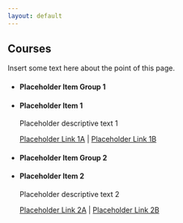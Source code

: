 ```yaml
---
layout: default
---
```


## <span class="glyphicon glyphicon-user"></span> Courses
Insert some text here about the point of this page.

<ul class="list-group">
  <li class="list-group-item">
    <h4>Placeholder Item Group 1</h4>
  </li>
  <li class="list-group-item">
    <h4>Placeholder Item 1</h4>
    <p>Placeholder descriptive text 1</p>
      <a href="#">Placeholder Link 1A</a> |
      <a href="#">Placeholder Link 1B</a>
  </li>
</ul>
<ul class="list-group">
  <li class="list-group-item">
    <h4>Placeholder Item Group 2</h4>
  </li>
  <li class="list-group-item">
    <h4>Placeholder Item 2</h4>
    <p>Placeholder descriptive text 2</p>
      <a href="#">Placeholder Link 2A</a> |
      <a href="#">Placeholder Link 2B</a>
  </li>
</ul>

